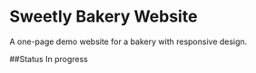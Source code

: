 # Sweetly Bakery Website
A one-page demo website for a bakery with responsive design.

##Status 
In progress


